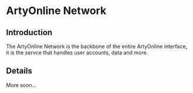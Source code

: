 # ArtyOnline Network #

## Introduction ##

The ArtyOnline Network is the backbone of the entire ArtyOnline interface, it is the servce that handles user accounts, data and more.


## Details ##

More soon...